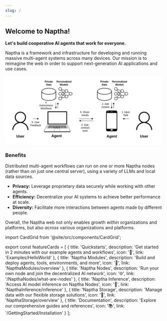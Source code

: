 ```yaml
---
slug: /
---
```


## Welcome to Naptha!

**Let's build cooperative AI agents that work for everyone.**

Naptha is a framework and infrastructure for developing and running massive multi-agent systems across many devices. Our mission is to reimagine the web in order to support next-generation AI applications and use cases.

![](/img/multi-node-flow.png)

### Benefits
Distributed multi-agent workflows can run on one or more Naptha nodes (rather than on just one central server), using a variety of LLMs and local data sources.

* **Privacy:** Leverage proprietary data securely while working with other agents.
* **Efficiency:** Decentralize your AI systems to achieve better performance at scale.
* **Diversity:** Facilitate more interactions between agents made by different people.

Overall, the Naptha web not only enables growth *within* organizations and platforms, but also *across* various organizations and platforms.

import CardGrid from '@site/src/components/CardGrid';

export const featureCards = [
  {
    title: 'Quickstarts',
    description: 'Get started in 2 minutes with our example agents and workflows',
    icon: '🚀',
    link: 'Examples/HelloWorld'
  },
  {
    title: 'Naptha Modules',
    description: 'Build and deploy agents, tools, environments, and more',
    icon: '🤖',
    link: 'NapthaModules/overview'
  },
  {
  title: 'Naptha Nodes',
  description: 'Run your own node and join the decentralized AI network',
  icon: '🌐',
  link: '/NapthaNodes/what-are-nodes'
  },
  {
    title: 'Naptha Inference',
    description: 'Access AI model inference on Naptha Nodes',
    icon: '🧠',
    link: 'NapthaInference/inference'
  },
  {
    title: 'Naptha Storage',
    description: 'Manage data with our flexible storage solutions',
    icon: '💾',
    link: 'NapthaStorage/overview'
  },
  {
    title: 'Documentation',
    description: 'Explore our comprehensive guides and references',
    icon: '📚',
    link: '/GettingStarted/Installation'
  }
];

<CardGrid cards={featureCards} />
